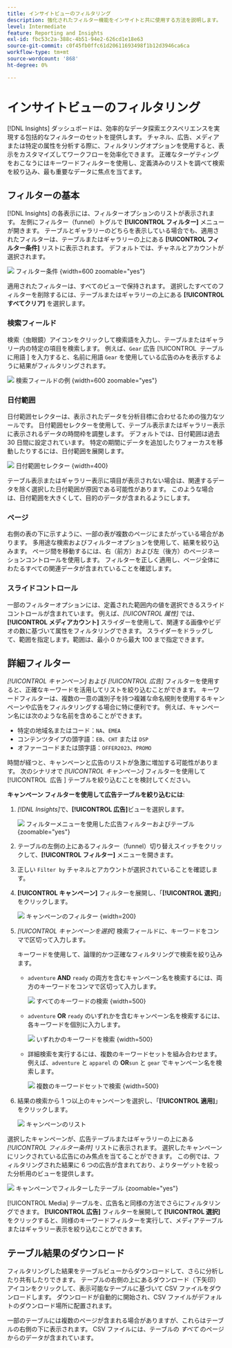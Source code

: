 ```yaml
---
title: インサイトビューのフィルタリング
description: 強化されたフィルター機能をインサイトと共に使用する方法を説明します。
level: Intermediate
feature: Reporting and Insights
exl-id: fbc53c2a-388c-4b51-94e2-626cd1e18e63
source-git-commit: c0f45fb0ffc61d20611693498f1b12d3946ca6ca
workflow-type: tm+mt
source-wordcount: '868'
ht-degree: 0%

---
```


# インサイトビューのフィルタリング

[!DNL Insights] ダッシュボードは、効率的なデータ探索エクスペリエンスを実現する包括的なフィルターのセットを提供します。 チャネル、広告、メディアまたは特定の属性を分析する際に、フィルタリングオプションを使用すると、表示をカスタマイズしてワークフローを効率化できます。 正確なターゲティングをおこなうにはキーワードフィルターを使用し、定義済みのリストを調べて検索を絞り込み、最も重要なデータに焦点を当てます。

## フィルターの基本

[!DNL Insights] の各表示には、フィルターオプションのリストが表示されます。 左側にフィルター（funnel）トグルで **[!UICONTROL フィルター]** メニューが開きます。 テーブルとギャラリーのどちらを表示している場合でも、適用されたフィルターは、テーブルまたはギャラリーの上にある **[!UICONTROL フィルター条件]** リストに表示されます。 デフォルトでは、チャネルとアカウントが選択されます。

![&#x200B; フィルター条件 &#x200B;](/help/assets/insights-filter-by.png " フィルター条件 "){width=600 zoomable="yes"}

適用されたフィルターは、すべてのビューで保持されます。 選択したすべてのフィルターを削除するには、テーブルまたはギャラリーの上にある **[!UICONTROL すべてクリア]** を選択します。

### 検索フィールド

検索（虫眼鏡）アイコンをクリックして検索語を入力し、テーブルまたはギャラリー内の特定の項目を検索します。 例えば、`Gear` 広告 [!UICONTROL &#x200B; テーブルに用語 &#x200B;] を入力すると、名前に用語 `Gear` を使用している広告のみを表示するように結果がフィルタリングされます。

![&#x200B; 検索フィールドの例 &#x200B;](/help/assets/insights-search.png " 名前に歯車が含まれている広告を検索 "){width=600 zoomable="yes"}

### 日付範囲

日付範囲セレクターは、表示されたデータを分析目標に合わせるための強力なツールです。 日付範囲セレクターを使用して、テーブル表示またはギャラリー表示に表示されるデータの時間枠を調整します。 デフォルトでは、日付範囲は過去 30 日間に設定されています。 特定の期間にデータを追加したりフォーカスを移動したりするには、日付範囲を展開します。

![&#x200B; 日付範囲セレクター &#x200B;](/help/assets/insights-date-range.png " 日付範囲を選択 "){width=400}

テーブル表示またはギャラリー表示に項目が表示されない場合は、関連するデータを除く選択した日付範囲が原因である可能性があります。 このような場合は、日付範囲を大きくして、目的のデータが含まれるようにします。

### ページ

右側の表の下に示すように、一部の表が複数のページにまたがっている場合があります。 多用途な検索およびフィルターオプションを使用して、結果を絞り込みます。 ページ間を移動するには、右（前方）および左（後方）のページネーションコントロールを使用します。 フィルターを正しく適用し、ページ全体にわたるすべての関連データが含まれていることを確認します。

### スライドコントロール

一部のフィルターオプションには、定義された範囲内の値を選択できるスライドコントロールが含まれています。 例えば、_[!UICONTROL 属性]_ では、**[!UICONTROL メディアカウント]** スライダーを使用して、関連する画像やビデオの数に基づいて属性をフィルタリングできます。 スライダーをドラッグして、範囲を指定します。範囲は、最小 0 から最大 100 まで指定できます。

## 詳細フィルター

_[!UICONTROL キャンペーン]_ および _[!UICONTROL 広告]_ フィルターを使用すると、正確なキーワードを活用してリストを絞り込むことができます。 キーワードフィルターは、複数の一意の識別子を持つ複雑な命名規則を使用するキャンペーンや広告をフィルタリングする場合に特に便利です。 例えば、キャンペーン名には次のような名前を含めることができます。

- 特定の地域名またはコード：`NA`、`EMEA`
- コンテンツタイプの頭字語：`EB`、`CHT` または `DSP`
- オファーコードまたは頭字語：`OFFER2023`、`PROMO`

時間が経つと、キャンペーンと広告のリストが急激に増加する可能性があります。 次のシナリオで _[!UICONTROL キャンペーン]_ フィルターを使用して [!UICONTROL &#x200B; 広告 &#x200B;] テーブルを絞り込むことを検討してください。

**キャンペーン フィルターを使用して広告テーブルを絞り込むには**:

1. _[!DNL Insights]_&#x200B;で、**[!UICONTROL 広告]**&#x200B;ビューを選択します。

   ![&#x200B; フィルターメニューを使用した広告フィルターおよびテーブル &#x200B;](/help/assets/insights-ads-filter.png " 広告ビュー "){zoomable="yes"}

1. テーブルの左側の上にあるフィルター（funnel）切り替えスイッチをクリックして、**[!UICONTROL フィルター]** メニューを開きます。

1. 正しい `Filter by` チャネルとアカウントが選択されていることを確認します。

1. **[!UICONTROL キャンペーン]** フィルターを展開し、「**[!UICONTROL 選択]**」をクリックします。

   ![&#x200B; キャンペーンのフィルター &#x200B;](/help/assets/insights-filter-campaigns-expand.png " キャンペーンの展開フィルター "){width=200}

1. _[!UICONTROL キャンペーンを選択]_ 検索フィールドに、キーワードをコンマで区切って入力します。

   キーワードを使用して、論理的かつ正確なフィルタリングで検索を絞り込みます。

   - `adventure` **AND** `ready` の両方を含むキャンペーン名を検索するには、両方のキーワードをコンマで区切って入力します。

     ![&#x200B; すべてのキーワードの検索 &#x200B;](/help/assets/insights-select-campaigns-and.png " 両方のキーワードを含むキャンペーン名を検索 "){width=500}

   - `adventure` **OR** `ready` のいずれかを含むキャンペーン名を検索するには、各キーワードを個別に入力します。

     ![&#x200B; いずれかのキーワードを検索 &#x200B;](/help/assets/insights-select-campaigns-or.png " 少なくとも 1 つのキーワードを含むキャンペーン名を検索します "){width=500}

   - 詳細検索を実行するには、複数のキーワードセットを組み合わせます。 例えば、`adventure` と `apparel` の **OR**`sun` と `gear` でキャンペーン名を検索します。

     ![&#x200B; 複数のキーワードセットで検索 &#x200B;](/help/assets/insights-advanced-or.png " 複数のキーワードセットを使用してキャンペーン名を検索 "){width=500}

1. 結果の検索から 1 つ以上のキャンペーンを選択し、「**[!UICONTROL 適用]**」をクリックします。

   ![&#x200B; キャンペーンのリスト &#x200B;](/help/assets/insights-select-campaigns-list.png " 含めるキャンペーンを選択 ")

選択したキャンペーンが、広告テーブルまたはギャラリーの上にある _[!UICONTROL フィルター条件]_ リストに表示されます。 選択したキャンペーンにリンクされている広告にのみ焦点を当てることができます。 この例では、フィルタリングされた結果に 6 つの広告が含まれており、よりターゲットを絞った分析用のビューを提供します。

![&#x200B; キャンペーンでフィルターしたテーブル &#x200B;](/help/assets/insights-filter-by-campaigns.png " キャンペーンフィルターを使用したテーブル "){zoomable="yes"}

[!UICONTROL Media] テーブルを、広告名と同様の方法でさらにフィルタリングできます。 **[!UICONTROL 広告]** フィルターを展開して **[!UICONTROL 選択]** をクリックすると、同様のキーワードフィルターを実行して、メディアテーブルまたはギャラリー表示を絞り込むことができます。

## テーブル結果のダウンロード

フィルタリングした結果をテーブルビューからダウンロードして、さらに分析したり共有したりできます。 テーブルの右側の上にあるダウンロード（下矢印）アイコンをクリックして、表示可能なテーブルに基づいて CSV ファイルをダウンロードします。 ダウンロードが自動的に開始され、CSV ファイルがデフォルトのダウンロード場所に配置されます。

一部のテーブルには複数のページが含まれる場合がありますが、これらはテーブルの右側の下に表示されます。 CSV ファイルには、テーブルの _すべて_ のページからのデータが含まれています。
